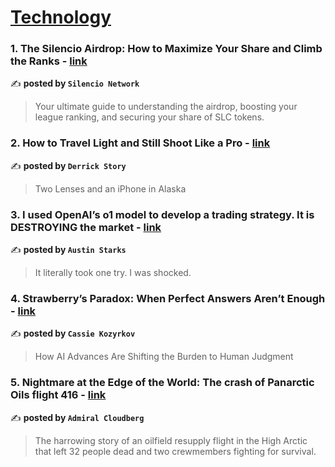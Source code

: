 
<h1><a href=https://medium.com/tag/technology/recommended target="_blank" rel="noopener noreferrer">Technology</a></h1>
<h3>1. The Silencio Airdrop: How to Maximize Your Share and Climb the Ranks - <a href="https://medium.com/@silencionetwork/the-5-airdrop-on-silencio-how-to-maximize-your-share-and-climb-the-ranks-bf8ae543e261" target="_blank" rel="noopener noreferrer">link</a></h3>

✍️ **posted by `Silencio Network`**

<blockquote>Your ultimate guide to understanding the airdrop, boosting your league ranking, and securing your share of SLC tokens.</blockquote>

<h3>2. How to Travel Light and Still Shoot Like a Pro - <a href="https://medium.com/live-view/how-to-travel-light-and-still-shoot-like-a-pro-140ad74c48c2" target="_blank" rel="noopener noreferrer">link</a></h3>

✍️ **posted by `Derrick Story`**

<blockquote>Two Lenses and an iPhone in Alaska</blockquote>

<h3>3. I used OpenAI’s o1 model to develop a trading strategy. It is DESTROYING the market - <a href="https://medium.com/datadriveninvestor/i-used-openais-o1-model-to-develop-a-trading-strategy-it-is-destroying-the-market-576a6039e8fa" target="_blank" rel="noopener noreferrer">link</a></h3>

✍️ **posted by `Austin Starks`**

<blockquote>It literally took one try. I was shocked.</blockquote>

<h3>4. Strawberry’s Paradox: When Perfect Answers Aren’t Enough - <a href="https://medium.com/towards-data-science/strawberrys-paradox-when-perfect-answers-aren-t-enough-a4e3414eadc0" target="_blank" rel="noopener noreferrer">link</a></h3>

✍️ **posted by `Cassie Kozyrkov`**

<blockquote>How AI Advances Are Shifting the Burden to Human Judgment</blockquote>

<h3>5. Nightmare at the Edge of the World: The crash of Panarctic Oils flight 416 - <a href="https://medium.com/@admiralcloudberg/nightmare-at-the-edge-of-the-world-the-crash-of-panarctic-oils-flight-416-decdd1a526eb" target="_blank" rel="noopener noreferrer">link</a></h3>

✍️ **posted by `Admiral Cloudberg`**

<blockquote>The harrowing story of an oilfield resupply flight in the High Arctic that left 32 people dead and two crewmembers fighting for survival.</blockquote>

